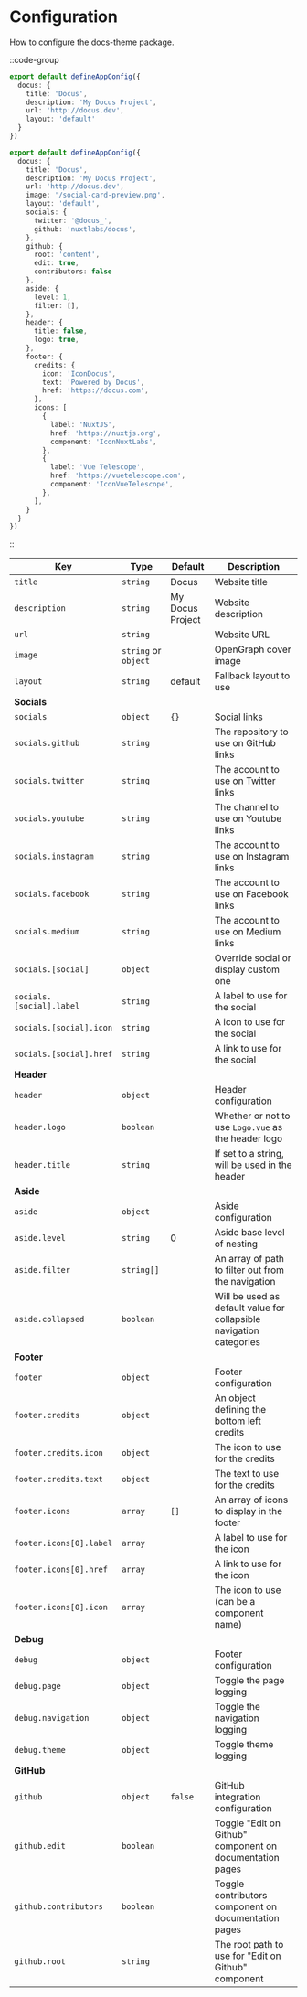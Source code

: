 # Configuration

How to configure the docs-theme package.

::code-group

```ts [Minimal app.config.ts]
export default defineAppConfig({
  docus: {
    title: 'Docus',
    description: 'My Docus Project',
    url: 'http://docus.dev',
    layout: 'default'
  }
})
```

```ts [Complete app.config.ts]
export default defineAppConfig({
  docus: {
    title: 'Docus',
    description: 'My Docus Project',
    url: 'http://docus.dev',
    image: '/social-card-preview.png',
    layout: 'default',
    socials: {
      twitter: '@docus_',
      github: 'nuxtlabs/docus',
    },
    github: {
      root: 'content',
      edit: true,
      contributors: false
    },
    aside: {
      level: 1,
      filter: [],
    },
    header: {
      title: false,
      logo: true,
    },
    footer: {
      credits: {
        icon: 'IconDocus',
        text: 'Powered by Docus',
        href: 'https://docus.com',
      },
      icons: [
        {
          label: 'NuxtJS',
          href: 'https://nuxtjs.org',
          component: 'IconNuxtLabs',
        },
        {
          label: 'Vue Telescope',
          href: 'https://vuetelescope.com',
          component: 'IconVueTelescope',
        },
      ],
    }
  }
})
```

::

| **Key**                     | **Type**   | **Default**      | **Description**                                                     |
| --------------------------- | ---------- | ---------------- | ------------------------------------------------------------------- |
| `title`                     | `string`   | Docus            | Website title                                                       |
| `description`               | `string`   | My Docus Project | Website description                                                 |
| `url`                       | `string`   |                  | Website URL                                                         |
| `image`                     | `string` or `object`   |       | OpenGraph cover image                                   |
| `layout`                    | `string`   | default          | Fallback layout to use                                              |
| **Socials**                 |            |                  |                                                                     |
| `socials`                   | `object`   | `{}`             | Social links                                                        |
| `socials.github`            | `string`   |                  | The repository to use on GitHub links                               |
| `socials.twitter`           | `string`   |                  | The account to use on Twitter links                                 |
| `socials.youtube`           | `string`   |                  | The channel to use on Youtube links                                 |
| `socials.instagram`         | `string`   |                  | The account to use on Instagram links                               |
| `socials.facebook`          | `string`   |                  | The account to use on Facebook links                                |
| `socials.medium`            | `string`   |                  | The account to use on Medium links                                  |
| `socials.[social]`          | `object`   |                  | Override social or display custom one                               |
| `socials.[social].label`    | `string`   |                  | A label to use for the social                                       |
| `socials.[social].icon`     | `string`   |                  | A icon to use for the social                                        |
| `socials.[social].href`     | `string`   |                  | A link to use for the social                                        |
| **Header**                  |            |                  |                                                                     |
| `header`                    | `object`   |                  | Header configuration                                                |
| `header.logo`               | `boolean`  |                  | Whether or not to use `Logo.vue` as the header logo                 |
| `header.title`              | `string`   |                  | If set to a string, will be used in the header                      |
| **Aside**                   |            |                  |                                                                     |
| `aside`                     | `object`   |                  | Aside configuration                                                 |
| `aside.level`               | `string`   | 0                | Aside base level of nesting                                         |
| `aside.filter`              | `string[]` |                  | An array of path to filter out from the navigation                  |
| `aside.collapsed`           | `boolean`  |                  | Will be used as default value for collapsible navigation categories |
| **Footer**                  |            |                  |                                                                     |
| `footer`                    | `object`   |                  | Footer configuration                                                |
| `footer.credits`            | `object`   |                  | An object defining the bottom left credits                          |
| `footer.credits.icon`       | `object`   |                  | The icon to use for the credits                                     |
| `footer.credits.text`       | `object`   |                  | The text to use for the credits                                     |
| `footer.icons`              | `array`    | `[]`             | An array of icons to display in the footer                          |
| `footer.icons[0].label`     | `array`    |                  | A label to use for the icon                                         |
| `footer.icons[0].href`      | `array`    |                  | A link to use for the icon                                          |
| `footer.icons[0].icon`      | `array`    |                  | The icon to use (can be a component name)                           |
| **Debug**                   |            |                  |                                                                     |
| `debug`                     | `object`   |                  | Footer configuration                                                |
| `debug.page`                | `object`   |                  | Toggle the page logging                                             |
| `debug.navigation`          | `object`   |                  | Toggle the navigation logging                                       |
| `debug.theme`               | `object`   |                  | Toggle theme logging                                                |
| **GitHub**                  |            |                  |                                                                     |
| `github`                    | `object`   | `false`          | GitHub integration configuration                                    |
| `github.edit`               | `boolean`  |                  | Toggle "Edit on Github" component on documentation pages            |
| `github.contributors`               | `boolean`   |                  | Toggle contributors component on documentation pages  
| `github.root`               | `string`   |                  | The root path to use for "Edit on Github" component                 |
